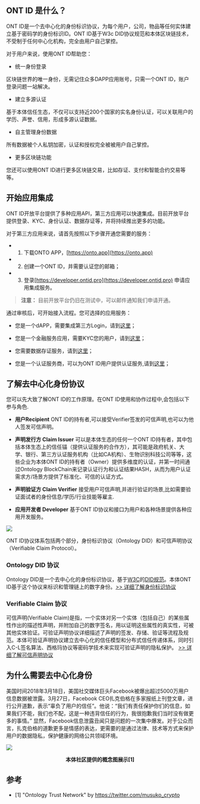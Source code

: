 
## ONT ID 是什么？

ONT ID是一个去中心化的身份标识协议，为每个用户，公司，物品等任何实体建立基于密码学的身份标识ID。ONT ID基于W3c DID协议规范和本体区块链技术，不受制于任何中心化机构，完全由用户自己掌控。

对于用户来说，使用ONT ID帮助您：

* 统一身份登录

区块链世界的唯一身份，无需记住众多DAPP应用账号，只需一个ONT ID，账户登录问题一站解决。

* 建立多源认证

基于本体信任生态，不仅可以支持近200个国家的实名身份认证，可以关联用户的学历、声誉、信用，形成多源认证数据。

* 自主管理身份数据

所有数据被个人私钥加密，认证和授权完全被被用户自己掌控。

* 更多区块链功能

您还可以使用ONT ID进行更多区块链交易，比如存证、支付和智能合约交易等等。



## 开始应用集成

ONT ID开放平台提供了多种应用API，第三方应用可以快速集成。目前开放平台提供登录、KYC、身份认证、数据存证等，并将持续推出更多的功能。

对于第三方应用来说，请首先按照以下步骤开通您需要的服务：

* 1. 下载ONTO APP，[https://onto.app](https://onto.app)

* 2. 创建一个ONT ID，并需要认证您的邮箱；

* 3. 登录[https://developer.ontid.pro](https://developer.ontid.pro) 申请应用集成服务。

> **注意：** 目前开放平台仍旧在测试中，可以邮件通知我们申请开通。

通过审核后，可开始接入流程。您可选择的应用服务：

* 您是一个dAPP，需要集成第三方Login，请到[这里](https://pro-docs.ont.io/#/docs-cn/ontid/thirdparty_login)；

* 您是一个金融服务应用，需要KYC您的用户，请到[这里](https://pro-docs.ont.io/#/docs-cn/onto/ONTO_login)；

* 您需要数据存证服务，请到[这里]()；

* 您是一个认证服务商，可以为ONT ID用户提供认证服务,请到[这里](https://pro-docs.ont.io/#/docs-cn/taconnector/01-overview)；



## 了解去中心化身份协议

您可以先大致了解ONT ID的工作原理。在ONT ID使用和协作过程中,会包括以下参与角色.

* **用户Recipient** ONT ID的持有者,可以接受Verifier签发的可信声明,也可以为他人签发可信声明。 

* **声明发行方 Claim Issuer** 可以是本体生态的任何一个ONT ID持有者，其中包括本体生态上的信任锚（提供认证服务的合作方），其可能是政府机关、大学、银行、第三方认证服务机构（比如CA机构）、生物识别科技公司等等，这些企业为本体ONT ID的持有者（Owner）提供多维度的认证，并第一时间通过Ontology BlockChain来记录认证行为和认证结果HASH，从而为用户认证需求方/场景方提供了标准化、可信的认证方式。

* **声明验证方 Claim Verifier** 接受用户可信声明,并进行验证的场景,比如需要验证面试者的身份信息/学历/行业技能等雇主.

* **应用开发者 Developer** 基于ONT ID协议和接口为用户和各种场景提供各种应用开发服务。

![](https://github.com/ontio/ontology-DID/raw/master/images/claim_workflow_cn.png)


ONT ID协议体系包括两个部分，身份标识协议（Ontology DID）和可信声明协议（Verifiable Claim Protocol）。

### Ontology DID 协议

Ontology DID是一个去中心化的身份标识协议，基于[W3C](https://www.w3.org/2017/vc/WG/)的[DID规范](https://w3c-ccg.github.io/did-spec/)。本体ONT ID基于这个协议来标识和管理链上的数字身份。[>> 详细了解身份标识协议](https://github.com/ontio/ontology-DID/blob/master/docs/cn/ONTID_protocol_spec_cn.md)

### Verifiable Claim 协议

可信声明(Verifiable Claim)是指，一个实体对另一个实体（包括自己）的某些属性作出的描述性声明，并附加自己的数字签名，用以证明这些属性的真实性，可被其他实体验证。可验证声明协议详细描述了声明的签发、存储、验证等流程及规范。本体可验证声明协议建立去中心化的信任模型和分布式信任传递体系，同时引入C-L签名算法、西格玛协议等密码学技术来实现可验证声明的隐私保护。
[>> 详细了解可信声明协议](https://github.com/ontio/ontology-DID/blob/master/docs/cn/claim_spec_cn.md)


## 为什么需要去中心化身份

美国时间2018年3月18日，美国社交媒体巨头Facebook被爆出超过5000万用户信息数据被泄露。3月27日，Facebook CEO扎克伯格在多家报纸上刊登文章，进行公开道歉，表示“辜负了用户的信任”。他说：“我们有责任保护你们的信息，如果我们不能，我们也不配，这是一种违背信任的行为，我很抱歉我们当时没有做更多的事情。” 
显然，Facebook信息泄露丑闻只是问题的一次集中爆发。对于公众而言，扎克伯格的道歉更多是情感的表达，更需要的是通过法律、技术等方式来保护用户的数据隐私，保护健康的网络公共领域环境。

![](https://github.com/ontio/ontology-DID/raw/master/images/ontid.jpg)
<p align="center">
<b>本体社区提供的概念图展示[1]</b>
</p>

## 参考

- [1] "Ontology Trust Network" by https://twitter.com/musuko_crypto
